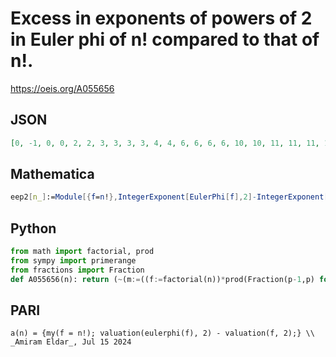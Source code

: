 # Excess in exponents of powers of 2 in Euler phi of n\! compared to that of n\!\.
https://oeis.org/A055656
## JSON
```JSON
[0, -1, 0, 0, 2, 2, 3, 3, 3, 3, 4, 4, 6, 6, 6, 6, 10, 10, 11, 11, 11, 11, 12, 12, 12, 12, 12, 12, 14, 14, 15, 15, 15, 15, 15, 15, 17, 17, 17, 17, 20, 20, 21, 21, 21, 21, 22, 22, 22, 22, 22, 22, 24, 24, 24, 24, 24, 24, 25, 25, 27, 27, 27, 27, 27, 27, 28, 28, 28, 28, 29, 29, 32, 32]
```
## Mathematica
```Mathematica
eep2[n_]:=Module[{f=n!},IntegerExponent[EulerPhi[f],2]-IntegerExponent[f,2]]; Array[ eep2,80] (* _Harvey P. Dale_, Mar 18 2023 *)
```
## Python
```Python
from math import factorial, prod
from sympy import primerange
from fractions import Fraction
def A055656(n): return (~(m:=((f:=factorial(n))*prod(Fraction(p-1,p) for p in primerange(n+1))).numerator)&m-1).bit_length()-(~f & f-1).bit_length() # _Chai Wah Wu_, Jul 06 2022
```
## PARI
```PARI
a(n) = {my(f = n!); valuation(eulerphi(f), 2) - valuation(f, 2);} \\ _Amiram Eldar_, Jul 15 2024
```
